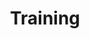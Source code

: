 ---
# This topic lives at
# https://digital.gov/topics/training

slug: "training"

# Topic Title
title: "Training"

# description — keep it short and clear
summary: ""


# Weight
weight: 2

# For more information on managing topics,
# see https://github.com/GSA/digitalgov.gov/wiki
---